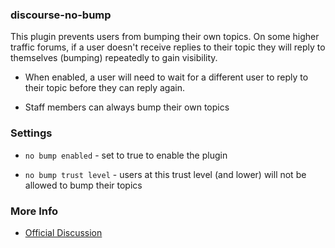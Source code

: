 ### discourse-no-bump

This plugin prevents users from bumping their own topics. On some higher
traffic forums, if a user doesn't receive replies to their topic they
will reply to themselves (bumping) repeatedly to gain visibility.

* When enabled, a user will need to wait for a different user to reply to
their topic before they can reply again.

* Staff members can always bump their own topics

### Settings

* `no bump enabled` - set to true to enable the plugin

* `no bump trust level` - users at this trust level (and lower) will not be
allowed to bump their topics

### More Info

* [Official Discussion](https://meta.discourse.org/t/discourse-no-bump-prevent-users-from-bumping-topics/78186)
